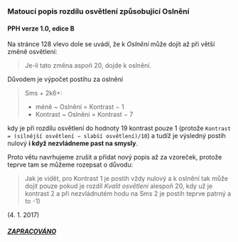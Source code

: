 ### Matoucí popis rozdílu osvětlení způsobující Oslnění

#### PPH verze 1.0, edice B

Na stránce 128 vlevo dole se uvádí, že k *Oslnění* může dojít až při větší změně osvětlení:
> Je-li tato změna aspoň 20, dojde k oslnění.

Důvodem je výpočet postihu za oslnění
> Sms + 2k6+:
>  - méně	~	Oslnění = Kontrast − 1
>  - Kontrast	~	Oslnění = Kontrast − 7

kdy je při rozdílu osvětlení do hodnoty 19 kontrast pouze 1 (protože ```Kontrast = (silnější osvětlení − slabší osvětlení)/10```)
a tudíž je výsledný postih nulový **i když nezvládneme past na smysly**.

Proto větu navrhujeme zrušit a přidat nový popis až za vzoreček, protože teprve tam se můžeme rozepsat o důvodu:

> Jak je vidět, pro Kontrast 1 je postih vždy nulový a k oslnění tak může dojít pouze pokud je rozdíl
*Kvalit osvětlení* alespoň 20, kdy už je kontrast 2 a při nezvládnutém hodu na Sms 2 je postih teprve patrný a to -1)

(4. 1. 2017)

##### [ZAPRACOVÁNO](https://pph.drdplus.info/#oslneni_az_pri_zmene_alespon)